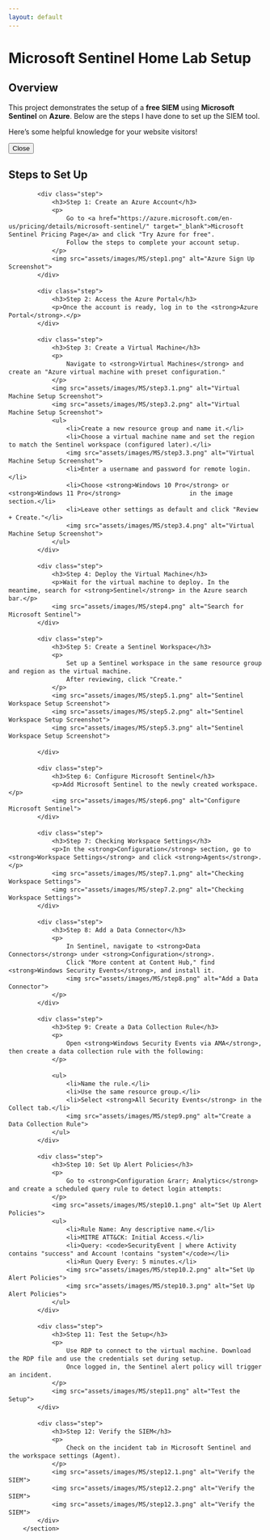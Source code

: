 ```yaml
---
layout: default
---
```


# Microsoft Sentinel Home Lab Setup 

<section class="overview">
            <h2>Overview</h2>
            <p>This project demonstrates the setup of a <b>free SIEM</b> using <b>Microsoft Sentinel</b> on <b>Azure</b>. Below are the steps I have done to set up the SIEM tool.</p>
        </section>
		
<div id="floating-bubble">
    <div id="bubble-content">
        <p>Here’s some helpful knowledge for your website visitors!</p>
        <button id="close-bubble">Close</button>
    </div>
</div>
<button id="reopen-bubble" style="display: none;">Reopen</button>


		
<section class="steps">
            <h2>Steps to Set Up</h2>
            
            <div class="step">
                <h3>Step 1: Create an Azure Account</h3>
                <p>
                    Go to <a href="https://azure.microsoft.com/en-us/pricing/details/microsoft-sentinel/" target="_blank">Microsoft Sentinel Pricing Page</a> and click "Try Azure for free". 
                    Follow the steps to complete your account setup.
                </p>
                <img src="assets/images/MS/step1.png" alt="Azure Sign Up Screenshot">
            </div>
            
            <div class="step">
                <h3>Step 2: Access the Azure Portal</h3>
                <p>Once the account is ready, log in to the <strong>Azure Portal</strong>.</p>
            </div>

            <div class="step">
                <h3>Step 3: Create a Virtual Machine</h3>
                <p>
                    Navigate to <strong>Virtual Machines</strong> and create an "Azure virtual machine with preset configuration."
                </p>
				<img src="assets/images/MS/step3.1.png" alt="Virtual Machine Setup Screenshot">
				<img src="assets/images/MS/step3.2.png" alt="Virtual Machine Setup Screenshot">
                <ul>
                    <li>Create a new resource group and name it.</li>
                    <li>Choose a virtual machine name and set the region to match the Sentinel workspace (configured later).</li>
                    <img src="assets/images/MS/step3.3.png" alt="Virtual Machine Setup Screenshot">
					<li>Enter a username and password for remote login.</li>
                    <li>Choose <strong>Windows 10 Pro</strong> or <strong>Windows 11 Pro</strong>					in the image section.</li>
                    <li>Leave other settings as default and click "Review + Create."</li>
					<img src="assets/images/MS/step3.4.png" alt="Virtual Machine Setup Screenshot">
                </ul>
            </div>
            
            <div class="step">
                <h3>Step 4: Deploy the Virtual Machine</h3>
                <p>Wait for the virtual machine to deploy. In the meantime, search for <strong>Sentinel</strong> in the Azure search bar.</p>
				<img src="assets/images/MS/step4.png" alt="Search for Microsoft Sentinel">
			</div>
            
            <div class="step">
                <h3>Step 5: Create a Sentinel Workspace</h3>
                <p>
                    Set up a Sentinel workspace in the same resource group and region as the virtual machine.
                    After reviewing, click "Create."
                </p>
                <img src="assets/images/MS/step5.1.png" alt="Sentinel Workspace Setup Screenshot">
				<img src="assets/images/MS/step5.2.png" alt="Sentinel Workspace Setup Screenshot">
				<img src="assets/images/MS/step5.3.png" alt="Sentinel Workspace Setup Screenshot">
				
            </div>
            
            <div class="step">
                <h3>Step 6: Configure Microsoft Sentinel</h3>
                <p>Add Microsoft Sentinel to the newly created workspace.</p>
				<img src="assets/images/MS/step6.png" alt="Configure Microsoft Sentinel">
            </div>
            
            <div class="step">
                <h3>Step 7: Checking Workspace Settings</h3>
                <p>In the <strong>Configuration</strong> section, go to <strong>Workspace Settings</strong> and click <strong>Agents</strong>.</p>
				<img src="assets/images/MS/step7.1.png" alt="Checking Workspace Settings">
				<img src="assets/images/MS/step7.2.png" alt="Checking Workspace Settings">
			</div>
            
            <div class="step">
                <h3>Step 8: Add a Data Connector</h3>
                <p>
                    In Sentinel, navigate to <strong>Data Connectors</strong> under <strong>Configuration</strong>. 
                    Click "More content at Content Hub," find <strong>Windows Security Events</strong>, and install it.
					<img src="assets/images/MS/step8.png" alt="Add a Data Connector">
                </p>
            </div>
            
            <div class="step">
                <h3>Step 9: Create a Data Collection Rule</h3>
                <p>
                    Open <strong>Windows Security Events via AMA</strong>, then create a data collection rule with the following:
                </p>
				
                <ul>
                    <li>Name the rule.</li>
                    <li>Use the same resource group.</li>
                    <li>Select <strong>All Security Events</strong> in the Collect tab.</li>
					<img src="assets/images/MS/step9.png" alt="Create a Data Collection Rule">
                </ul>
            </div>
            
            <div class="step">
                <h3>Step 10: Set Up Alert Policies</h3>
                <p>
                    Go to <strong>Configuration &rarr; Analytics</strong> and create a scheduled query rule to detect login attempts:
                </p>
				<img src="assets/images/MS/step10.1.png" alt="Set Up Alert Policies">
                <ul>
                    <li>Rule Name: Any descriptive name.</li>
                    <li>MITRE ATT&CK: Initial Access.</li>
                    <li>Query: <code>SecurityEvent | where Activity contains "success" and Account !contains "system"</code></li>
                    <li>Run Query Every: 5 minutes.</li>
					<img src="assets/images/MS/step10.2.png" alt="Set Up Alert Policies">
					<img src="assets/images/MS/step10.3.png" alt="Set Up Alert Policies">
                </ul>
            </div>
            
            <div class="step">
                <h3>Step 11: Test the Setup</h3>
                <p>
                    Use RDP to connect to the virtual machine. Download the RDP file and use the credentials set during setup.
                    Once logged in, the Sentinel alert policy will trigger an incident.
                </p>
                <img src="assets/images/MS/step11.png" alt="Test the Setup">
            </div>
			
			<div class="step">
                <h3>Step 12: Verify the SIEM</h3>
                <p>
                    Check on the incident tab in Microsoft Sentinel and the workspace settings (Agent).
                </p>
                <img src="assets/images/MS/step12.1.png" alt="Verify the SIEM">
				<img src="assets/images/MS/step12.2.png" alt="Verify the SIEM">
				<img src="assets/images/MS/step12.3.png" alt="Verify the SIEM">
            </div>
        </section>

